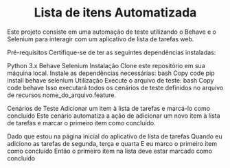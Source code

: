 <h1 align="center"> Lista de itens Automatizada  </h1>

Este projeto consiste em uma automação de teste utilizando o Behave e o Selenium para interagir com um aplicativo de lista de tarefas web.

Pré-requisitos
Certifique-se de ter as seguintes dependências instaladas:

Python 3.x
Behave
Selenium
Instalação
Clone este repositório em sua máquina local.
Instale as dependências necessárias:
bash
Copy code
pip install behave selenium
Utilização
Execute o arquivo de teste:
bash
Copy code
behave
Isso executará todos os cenários de teste definidos no arquivo de recursos nome_do_arquivo.feature.

Cenários de Teste
Adicionar um item à lista de tarefas e marcá-lo como concluído
Este cenário automatiza a ação de adicionar um novo item à lista de tarefas e marcar o primeiro item como concluído.

Dado que estou na página inicial do aplicativo de lista de tarefas
Quando eu adiciono as tarefas de segunda, terça e quarta
E eu marco o primeiro item como concluído
Então o primeiro item na lista deve estar marcado como concluído
